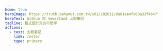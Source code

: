 ```yaml
---
home: true
heroImage: https://truth.bahamut.com.tw/s01/202011/8e81ee4fc00a33f4b47fc08989876565.PNG
heroText: Github 和 4everland 上架筆記
tagline: 程式設計真的不簡單
actions:
  - text: 去看筆記
    link: /note/
    type: primary
---
```

